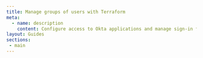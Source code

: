 ```yaml
---
title: Manage groups of users with Terraform
meta:
  - name: description
    content: Configure access to Okta applications and manage sign-in flows for groups of users.
layout: Guides
sections:
 - main
---
```

